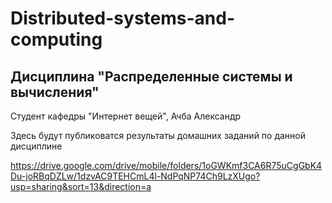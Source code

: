 # Distributed-systems-and-computing
## Дисциплина "Распределенные системы и вычисления"

Студент кафедры "Интернет вещей", Ачба Александр
 
 Здесь будут публиковатся результаты 
 домашних заданий по данной дисциплине

https://drive.google.com/drive/mobile/folders/1oGWKmf3CA6R75uCgGbK4Du-joRBqDZLw/1dzvAC9TEHCmL4l-NdPqNP74Ch9LzXUgo?usp=sharing&sort=13&direction=a
